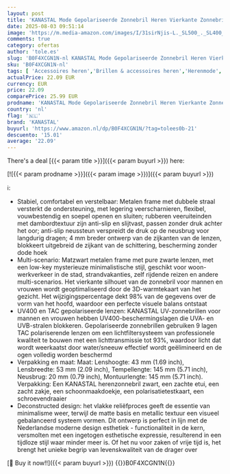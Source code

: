 ```yaml
---
layout: post
title: 'KANASTAL Mode Gepolariseerde Zonnebril Heren Vierkante Zonnebrillen Dames Vintage UV400 Matzwart Montuur Zwarte Lenzen'
date: 2025-08-03 09:51:14
image: 'https://m.media-amazon.com/images/I/31sirNjis-L._SL500_._SL400_.jpg'
comments: true
category: ofertas
author: 'tole.es'
slug: 'B0F4XCGN1N-nl KANASTAL Mode Gepolariseerde Zonnebril Heren Vierkante...'
sku: 'B0F4XCGN1N-nl'
tags: [ 'Accessoires heren','Brillen & accessoires heren','Herenmode','Kleding, schoenen & sieraden','Kleding, schoenen en sieraden','Zonnebrillen heren','kanastal','🇳🇱', ]
actualPrice: 22.09 EUR
currency: EUR
price: 22.09
comparePrice: 25.99 EUR
prodname: 'KANASTAL Mode Gepolariseerde Zonnebril Heren Vierkante Zonnebrillen Dames Vintage UV400 Matzwart Montuur Zwarte Lenzen'
country: 'nl'
flag: '🇳🇱'
brand: 'KANASTAL'
buyurl: 'https://www.amazon.nl/dp/B0F4XCGN1N/?tag=tolees0b-21'
descuento: '15.01'
average: '22.09'
---
```


There's a deal [{{< param title >}}]({{< param buyurl >}})  here:

[![{{< param prodname >}}]({{< param image >}})]({{< param buyurl >}})

ℹ️:

- Stabiel, comfortabel en verstelbaar: Metalen frame met dubbele straal versterkt de ondersteuning, met legering veerscharnieren, flexibel, vouwbestendig en soepel openen en sluiten; rubberen veeruiteinden met dambordtextuur zijn anti-slip en slijtvast, passen zonder druk achter het oor; anti-slip neussteun verspreidt de druk op de neusbrug voor langdurig dragen; 4 mm breder ontwerp van de zijkanten van de lenzen, blokkeert uitgebreid de zijkant van de schittering, bescherming zonder dode hoek
- Multi-scenario: Matzwart metalen frame met pure zwarte lenzen, met een low-key mysterieuze minimalistische stijl, geschikt voor woon-werkverkeer in de stad, strandvakanties, zelf rijdende reizen en andere multi-scenarios. Het vierkante silhouet van de zonnebril voor mannen en vrouwen wordt geoptimaliseerd door de 3D-warmtekaart van het gezicht. Het wijzigingspercentage dekt 98% van de gegevens over de vorm van het hoofd, waardoor een perfecte visuele balans ontstaat
- UV400 en TAC gepolariseerde lenzen: KANASTAL UV-zonnebrillen voor mannen en vrouwen hebben UV400-beschermingslagen die UVA- en UVB-stralen blokkeren. Gepolariseerde zonnebrillen gebruiken 9 lagen TAC polariserende lenzen om een lichtfiltersysteem van professionele kwaliteit te bouwen met een lichttransmissie tot 93%, waardoor licht dat wordt weerkaatst door water/sneeuw effectief wordt geëlimineerd en de ogen volledig worden beschermd
- Verpakking en maat: Maat: Lenshoogte: 43 mm (1.69 inch), Lensbreedte: 53 mm (2.09 inch), Tempellengte: 145 mm (5.71 inch), Neusbrug: 20 mm (0.79 inch), Montuurlengte: 145 mm (5.71 inch). Verpakking: Een KANASTAL herenzonnebril zwart, een zachte etui, een zacht zakje, een schoonmaakdoekje, een polarisatietestkaart, een schroevendraaier
- Deconstructed design: het vlakke reliëfproces geeft de essentie van minimalisme weer, terwijl de matte basis en metallic textuur een visueel gebalanceerd systeem vormen. Dit ontwerp is perfect in lijn met de Nederlandse moderne design esthetiek - functionaliteit in de kern, versmolten met een ingetogen esthetische expressie, resulterend in een tijdloze stijl waar minder meer is. Of het nu voor zaken of vrije tijd is, het brengt het unieke begrip van levenskwaliteit van de drager over

[🛒 Buy it now!!]({{< param buyurl >}})
{{<world>}}B0F4XCGN1N{{</world>}}
